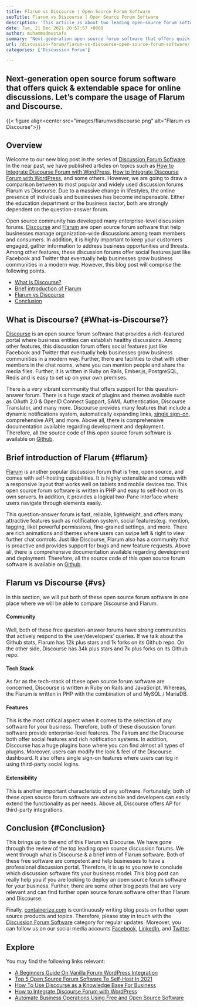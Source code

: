 ```yaml
---
title: Flarum vs Discourse | Open Source Forum Software
seoTitle: Flarum vs Discourse | Open Source Forum Software
description: 'This article is about two leading open-source forum software Flarum vs Discourse. Both software are self-hosted & offer modern forum features for discussion.'
date: Tue, 21 Dec 2021 20:57:57 +0000
author: muhammadmustafa
summary: "Next-generation open source forum software that offers quick &amp; extendable space for online discussions. Let's compare the usage of Flarum and Discourse."
url: /discussion-forum/flarum-vs-discourse-open-source-forum-software/
categories: ['Discussion Forum']

---
```

## Next-generation open source forum software that offers quick & extendable space for online discussions. Let’s compare the usage of Flarum and Discourse.

{{< figure align=center src="images/flarumvsdiscourse.png" alt="Flarum vs Discourse">}}  

## Overview

Welcome to our new blog post in the series of [Discussion Forum Software][1]. In the near past, we have published articles on topics such as [How to Integrate Discourse Forum with WordPress][2], [How to Integrate Discourse Forum with WordPress][2], and some others. However, we are going to draw a comparison between to most popular and widely used discussion forums Flarum vs Discourse. Due to a massive change in lifestyles, the online presence of individuals and businesses has become indispensable. Either the education department or the business sector, both are strongly dependent on the question-answer forum. 

Open source community has developed many enterprise-level discussion forums. [Discourse][3] and [Flarum][4] are open source forum software that help businesses manage organization-wide discussions among team members and consumers. In addition, it is highly important to keep your customers engaged, gather information to address business opportunities and threats. Among other features, these discussion forums offer social features just like Facebook and Twitter that eventually help businesses grow business communities in a modern way. However, this blog post will comprise the following points.

  * [What is Discourse?][5]
  * [Brief introduction of Flarum][6] 
  * [Flarum vs Discourse][7]
  * [Conclusion][8] 

## What is Discourse? {#What-is-Discourse?}

[Discourse][3] is an open source forum software that provides a rich-featured portal where business entities can establish healthy discussions. Among other features, this discussion forum offers social features just like Facebook and Twitter that eventually help businesses grow business communities in a modern way. Further, there are facilities to chat with other members in the chat rooms, where you can mention people and share the media files. Further, it is written in Ruby on Rails, Ember.js, PostgreSQL, Redis and is easy to set up on your own premises. 

There is a very vibrant community that offers support for this question-answer forum. There is a huge stack of plugins and themes available such as OAuth 2.0 & OpenID Connect Support, SAML Authentication, Discourse Translator, and many more. Discourse provides many features that include a dynamic notifications system, automatically expanding links, [single sign-on][9], comprehensive API, and more. Above all, there is comprehensive documentation available regarding development and deployment. Therefore, all the source code of this open source forum software is available on [Github][10].

## Brief introduction of Flarum {#flarum}

[Flarum][4] is another popular discussion forum that is free, open source, and comes with self-hosting capabilities. It is highly extensible and comes with a responsive layout that works well on tablets and mobile devices too. This open source forum software is written in PHP and easy to self-host on its own servers. In addition, it provides a logical two-Pane Interface where users navigate through elements easily. 

This question-answer forum is fast, reliable, lightweight, and offers many attractive features such as notification system, social features(e.g. mention, tagging, like) powerful permissions, fine-grained settings, and more. There are rich animations and themes where users can swipe left & right to view further chat controls. Just like Discourse, Flarum also has a community that is proactive and provides support for bugs and new feature requests. Above all, there is comprehensive documentation available regarding development and deployment. Therefore, all the source code of this open source forum software is available on [Github][10].

## Flarum vs Discourse {#vs}

In this section, we will put both of these open source forum software in one place where we will be able to compare Discourse and Flarum.

#### Community

Well, both of these free question-answer forums have strong communities that actively respond to the user/developers’ queries. If we talk about the Github stats, Flarum has 12k plus stars and 1k forks on its Github repo. On the other side, Discourse has 34k plus stars and 7k plus forks on its Github repo. 

#### Tech Stack 

As far as the tech-stack of these open source forum software are concerned, Discourse is written in Ruby on Rails and JavaScript. Whereas, the Flarum is written in PHP with the combination of and MySQL / MariaDB.

#### **Features**

This is the most critical aspect when it comes to the selection of any software for your business. Therefore, both of these discussion forum software provide enterprise-level features. The Falrum and the Discourse both offer social features and rich notification systems. In addition, Discourse has a huge plugins base where you can find almost all types of plugins. Moreover, users can modify the look & feel of the Discourse dashboard. It also offers single sign-on features where users can log in using third-party social logins. 

#### Extensibility

This is another important characteristic of any software. Fortunately, both of these open source forum software are extensible and developers can easily extend the functionality as per needs. Above all, Discourse offers AP for third-party integrations.

## Conclusion {#Conclusion}

This brings up to the end of this Flarum vs Discourse. We have gone through the review of the top leading open source discussion forums. We went through what is Discourse & a brief intro of Flarum software. Both of these free software are competent and help businesses to have a professional discussion portal. Therefore, it is up to you now to conclude which discussion software fits your business model. This blog post can really help you if you are looking to deploy an open source forum software for your business. Further, there are some other blog posts that are very relevant and can find further open source forum software other than Flarum and Discourse. 

Finally, [containerize.com][11] is continuously writing blog posts on further open source products and topics. Therefore, please stay in touch with the [][12][Discussion Forum Software][1] category for regular updates. Moreover, you can follow us on our social media accounts [Facebook][13], [LinkedIn][14], and [Twitter][15].

## Explore

You may find the following links relevant:

  * [A Beginners Guide On Vanilla Forum WordPress Integration][16]
  * [Top 5 Open Source Forum Software To Self-Host In 2021][17]
  * [How To Use Discourse as a Knowledge Base For Business][18]
  * [How to Integrate Discourse Forum with WordPress][2]
  * [Automate Business Operations Using Free and Open Source Software][19]

 [1]: https://products.containerize.com/discussion-forum/
 [2]: https://blog.containerize.com/2020/10/14/how-to-integrate-discourse-forum-with-wordpress/
 [3]: https://products.containerize.com/discussion-forum/discourse/
 [4]: https://products.containerize.com/discussion-forum/flarum/
 [5]: #What-is-Discourse?
 [6]: #flarum
 [7]: #vs
 [8]: #Conclusion
 [9]: https://products.containerize.com/single-sign-on/
 [10]: https://github.com/discourse/discourse
 [11]: https://www.containerize.com/
 [12]: https://products.containerize.com/video-editing-software
 [13]: https://web.facebook.com/containerize
 [14]: https://www.linkedin.com/company/containerize/
 [15]: https://twitter.com/containerize_co
 [16]: https://blog.containerize.com/2021/01/13/a-beginners-guide-on-vanilla-forum-wordpress-integration/
 [17]: https://blog.containerize.com/2021/04/09/top-5-free-open-source-discussion-forum-software-in-2021/
 [18]: https://blog.containerize.com/2020/11/06/how-to-use-discourse-as-a-knowledge-base/
 [19]: https://blog.containerize.com/2020/08/27/automate-business-operations-using-open-source-software/